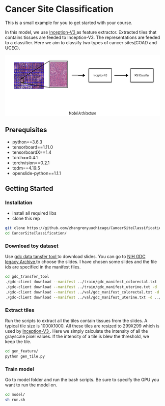# Cancer Site Classification

This is a small example for you to get started with your course. 

In this model, we use <a href="https://arxiv.org/abs/1512.00567"> Inception-V3 </a> as feature extractor. Extracted tiles that contains tissues are feeded to Inception-V3. The representations are feeded to a classifier. Here we aim to classify two types of cancer sites(COAD and UCEC). 

<p align='center'>  
  <img src='fig/BaselineModel.png' width='600' height='200' />
</p>

## Prerequisites
- python==3.6.3
- tensorboard==1.11.0
- tensorboardX==1.4
- torch==0.4.1
- torchvision==0.2.1
- tqdm==4.19.5
- openslide-python==1.1.1

## Getting Started

### Installation
- install all required libs
- clone this rep
```bash
git clone https://github.com/zhangrenyuuchicago/CancerSiteClassification
cd CancerSiteClassification/
```
### Download toy dataset
Use <a href="https://gdc.cancer.gov/access-data/gdc-data-transfer-tool"> gdc data tansfer tool </a> to download slides. You can go to <a href="https://portal.gdc.cancer.gov/legacy-archive/search/f"> NIH GDC legacy Archive </a> to choose the slides. I have chosen some slides and the file ids are specified in the manifest files. 

```bash
cd gdc_transfer_tool
./gdc-client download --manifest ../train/gdc_manifest_colorectal.txt -d ../train/COAD/
./gdc-client download --manifest ../train/gdc_manifest_uterine.txt -d ../train/UCEC/
./gdc-client download --manifest ../val/gdc_manifest_colorectal.txt -d ../val/COAD/
./gdc-client download --manifest ../val/gdc_manifest_uterine.txt -d ../val/UCEC/
```

### Extract tiles
Run the scripts to extract all the tiles contain tissues from the slides. A typical tile size is 1000X1000. All these tiles are resized to 299X299 which is used by <a href="https://arxiv.org/abs/1512.00567"> Inception-V3 </a>. Here we simply calculate the intensity of all the grayscale pixel values. If the intensity of a tile is blew the threshold, we keep the tile. 

```bash
cd gen_feature/
python gen_tile.py
```

### Train model
Go to model folder and run the bash scripts. Be sure to specify the GPU you want to run the model on.
```bash
cd model/
sh run.sh
```

